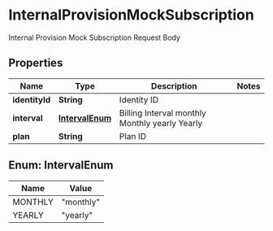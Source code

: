 

# InternalProvisionMockSubscription

Internal Provision Mock Subscription Request Body

## Properties

| Name | Type | Description | Notes |
|------------ | ------------- | ------------- | -------------|
|**identityId** | **String** | Identity ID |  |
|**interval** | [**IntervalEnum**](#IntervalEnum) | Billing Interval monthly Monthly yearly Yearly |  |
|**plan** | **String** | Plan ID |  |



## Enum: IntervalEnum

| Name | Value |
|---- | -----|
| MONTHLY | &quot;monthly&quot; |
| YEARLY | &quot;yearly&quot; |



